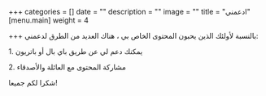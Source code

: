 +++
categories = []
date = ""
description = ""
image = ""
title = "ادعمني"
[menu.main]
weight = 4

+++
بالنسبة لأولئك الذين يحبون المحتوى الخاص بي ، هناك العديد من الطرق لدعمني:

1\. يمكنك دعم لي عن طريق باي بال أو باتريون

2\. مشاركة المحتوى مع العائلة والأصدقاء

شكرا لكم جميعا!